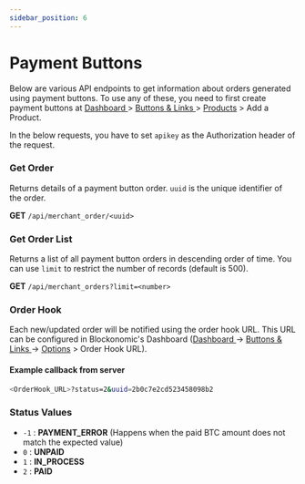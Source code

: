```yaml
---
sidebar_position: 6
---
```


# Payment Buttons

Below are various API endpoints to get information about orders generated using payment buttons. To use any of these, you need to first create payment buttons at <a href="https://www.blockonomics.co/dashboard#" target="_blank">Dashboard </a> > <a href="https://www.blockonomics.co/dashboard#/link" target="_blank"> Buttons & Links </a> > <a href="https://www.blockonomics.co/dashboard#/link?products" target="_blank">Products</a> > Add a Product.

In the below requests, you have to set `apikey` as the Authorization header of the request.

### Get Order
Returns details of a payment button order. `uuid` is the unique identifier of the order.

**GET** `/api/merchant_order/<uuid>`

### Get Order List
Returns a list of all payment button orders in descending order of time. You can use `limit` to restrict the number of records (default is 500).

**GET** `/api/merchant_orders?limit=<number>`

### Order Hook
Each new/updated order will be notified using the order hook URL. This URL can be configured in Blockonomic's Dashboard (<a href="https://www.blockonomics.co/dashboard#" target="_blank">Dashboard </a> -> <a href="https://www.blockonomics.co/dashboard#/link" target="_blank"> Buttons & Links </a> -> <a href="https://www.blockonomics.co/dashboard#/link?options" target="_blank">Options</a> > Order Hook URL).

#### Example callback from server

```bash
<OrderHook_URL>?status=2&uuid=2b0c7e2cd523458098b2
```

### Status Values
- `-1` : **PAYMENT_ERROR** (Happens when the paid BTC amount does not match the expected value)
- `0` : **UNPAID**
- `1` : **IN_PROCESS**
- `2` : **PAID**
